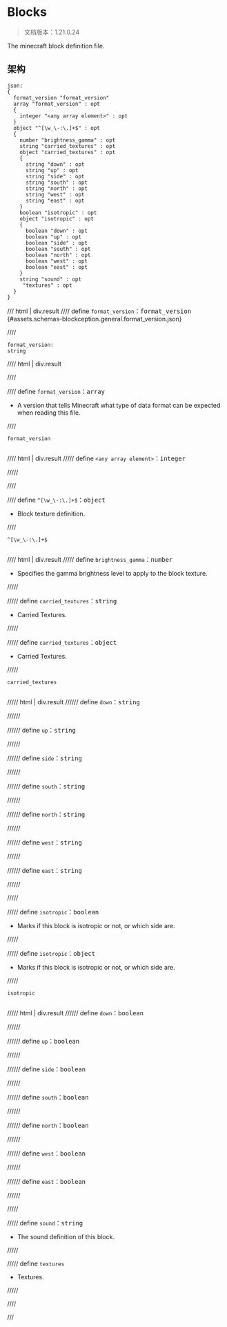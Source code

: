 # Blocks

> 文档版本：1.21.0.24

The minecraft block definition file.

## 架构

```mcschema
json:
{
  format_version "format_version"
  array "format_version" : opt
  {
    integer "<any array element>" : opt
  }
  object "^[\w_\-:\.]+$" : opt
  {
    number "brightness_gamma" : opt
    string "carried_textures" : opt
    object "carried_textures" : opt
    {
      string "down" : opt
      string "up" : opt
      string "side" : opt
      string "south" : opt
      string "north" : opt
      string "west" : opt
      string "east" : opt
    }
    boolean "isotropic" : opt
    object "isotropic" : opt
    {
      boolean "down" : opt
      boolean "up" : opt
      boolean "side" : opt
      boolean "south" : opt
      boolean "north" : opt
      boolean "west" : opt
      boolean "east" : opt
    }
    string "sound" : opt
     "textures" : opt
  }
}

```

/// html | div.result
//// define
`format_version`：<samp>format_version</samp> {#assets.schemas-blockception.general.format_version.json}


////

```mcschema
format_version:
string

```

//// html | div.result

////



//// define
`format_version`：<samp>array</samp>

- A version that tells Minecraft what type of data format can be expected when reading this file.


////

<div class="language-text highlight"><span class="filename"><code>format_version</code></span><pre id="__code_1"><span></span></pre></div>

//// html | div.result
///// define
`<any array element>`：<samp>integer</samp>


/////


////



//// define
`^[\w_\-:\.]+$`：<samp>object</samp>

- Block texture definition.


////

<div class="language-text highlight"><span class="filename"><code>^[\w_\-:\.]+$</code></span><pre id="__code_1"><span></span></pre></div>

//// html | div.result
///// define
`brightness_gamma`：<samp>number</samp>

- Specifies the gamma brightness level to apply to the block texture.


/////


///// define
`carried_textures`：<samp>string</samp>

- Carried Textures.


/////


///// define
`carried_textures`：<samp>object</samp>

- Carried Textures.


/////

<div class="language-text highlight"><span class="filename"><code>carried_textures</code></span><pre id="__code_1"><span></span></pre></div>

///// html | div.result
////// define
`down`：<samp>string</samp>


//////


////// define
`up`：<samp>string</samp>


//////


////// define
`side`：<samp>string</samp>


//////


////// define
`south`：<samp>string</samp>


//////


////// define
`north`：<samp>string</samp>


//////


////// define
`west`：<samp>string</samp>


//////


////// define
`east`：<samp>string</samp>


//////


/////



///// define
`isotropic`：<samp>boolean</samp>

- Marks if this block is isotropic or not, or which side are.


/////


///// define
`isotropic`：<samp>object</samp>

- Marks if this block is isotropic or not, or which side are.


/////

<div class="language-text highlight"><span class="filename"><code>isotropic</code></span><pre id="__code_1"><span></span></pre></div>

///// html | div.result
////// define
`down`：<samp>boolean</samp>


//////


////// define
`up`：<samp>boolean</samp>


//////


////// define
`side`：<samp>boolean</samp>


//////


////// define
`south`：<samp>boolean</samp>


//////


////// define
`north`：<samp>boolean</samp>


//////


////// define
`west`：<samp>boolean</samp>


//////


////// define
`east`：<samp>boolean</samp>


//////


/////



///// define
`sound`：<samp>string</samp>

- The sound definition of this block.


/////


///// define
`textures`

- Textures.


/////


////


///

